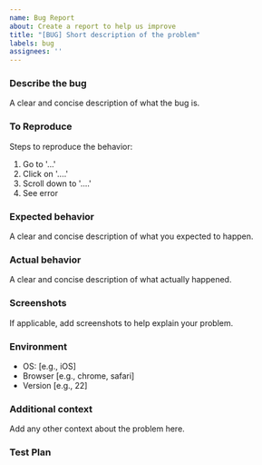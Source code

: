 ```yaml
---
name: Bug Report
about: Create a report to help us improve
title: "[BUG] Short description of the problem"
labels: bug
assignees: ''
---
```


### Describe the bug
A clear and concise description of what the bug is.

### To Reproduce
Steps to reproduce the behavior:
1. Go to '...'
2. Click on '....'
3. Scroll down to '....'
4. See error

### Expected behavior
A clear and concise description of what you expected to happen.

### Actual behavior
A clear and concise description of what actually happened.

### Screenshots
If applicable, add screenshots to help explain your problem.

### Environment
- OS: [e.g., iOS]
- Browser [e.g., chrome, safari]
- Version [e.g., 22]

### Additional context
Add any other context about the problem here.

### Test Plan